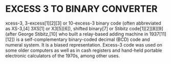 # EXCESS 3 TO BINARY CONVERTER

xcess-3, 3-excess[1][2][3] or 10-excess-3 binary code (often abbreviated as XS-3,[4] 3XS[1] or X3[5][6]), shifted binary[7] or Stibitz code[1][2][8][9] (after George Stibitz,[10] who built a relay-based adding machine in 1937[11][12]) is a self-complementary binary-coded decimal (BCD) code and numeral system. It is a biased representation. Excess-3 code was used on some older computers as well as in cash registers and hand-held portable electronic calculators of the 1970s, among other uses.
